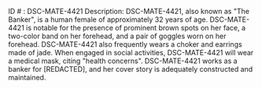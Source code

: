 ID # : DSC-MATE-4421
Description: DSC-MATE-4421, also known as "The Banker", is a human female of approximately 32 years of age. DSC-MATE-4421 is notable for the presence of prominent brown spots on her face, a two-color band on her forehead, and a pair of goggles worn on her forehead. DSC-MATE-4421 also frequently wears a choker and earrings made of jade. When engaged in social activities, DSC-MATE-4421 will wear a medical mask, citing "health concerns". DSC-MATE-4421 works as a banker for [REDACTED], and her cover story is adequately constructed and maintained.